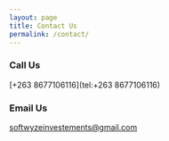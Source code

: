 ```yaml
---
layout: page
title: Contact Us
permalink: /contact/
---
```



### Call Us

[+263 8677106116](tel:+263 8677106116)


### Email Us

[softwyzeinvestements@gmail.com](mailto:softwyzeinvestements@gmail.com)